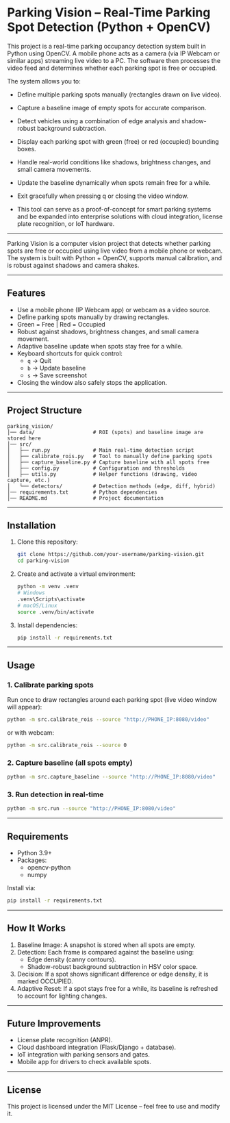 # Parking Vision – Real-Time Parking Spot Detection (Python + OpenCV)

This project is a real-time parking occupancy detection system built in Python using OpenCV. A mobile phone acts as a camera (via IP Webcam or similar apps) streaming live video to a PC. The software then processes the video feed and determines whether each parking spot is free or occupied.

The system allows you to:

- Define multiple parking spots manually (rectangles drawn on live video).

- Capture a baseline image of empty spots for accurate comparison.

- Detect vehicles using a combination of edge analysis and shadow-robust background subtraction.

- Display each parking spot with green (free) or red (occupied) bounding boxes.

- Handle real-world conditions like shadows, brightness changes, and small camera movements.

- Update the baseline dynamically when spots remain free for a while.

- Exit gracefully when pressing q or closing the video window.

- This tool can serve as a proof-of-concept for smart parking systems and be expanded into enterprise solutions with cloud integration, license plate recognition, or IoT hardware.

---

Parking Vision is a computer vision project that detects whether parking spots are free or occupied using live video from a mobile phone or webcam.  
The system is built with Python + OpenCV, supports manual calibration, and is robust against shadows and camera shakes.

---

## Features
- Use a mobile phone (IP Webcam app) or webcam as a video source.
- Define parking spots manually by drawing rectangles.
- Green = Free | Red = Occupied
- Robust against shadows, brightness changes, and small camera movement.
- Adaptive baseline update when spots stay free for a while.
- Keyboard shortcuts for quick control:
  - `q` → Quit
  - `b` → Update baseline
  - `s` → Save screenshot
- Closing the window also safely stops the application.

---

## Project Structure
```
parking_vision/
│── data/                   # ROI (spots) and baseline image are stored here
│── src/
│   ├── run.py              # Main real-time detection script
│   ├── calibrate_rois.py   # Tool to manually define parking spots
│   ├── capture_baseline.py # Capture baseline with all spots free
│   ├── config.py           # Configuration and thresholds
│   ├── utils.py            # Helper functions (drawing, video capture, etc.)
│   └── detectors/          # Detection methods (edge, diff, hybrid)
│── requirements.txt        # Python dependencies
│── README.md               # Project documentation
```

---

## Installation
1. Clone this repository:
   ```bash
   git clone https://github.com/your-username/parking-vision.git
   cd parking-vision
   ```
2. Create and activate a virtual environment:
   ```bash
   python -m venv .venv
   # Windows
   .venv\Scripts\activate
   # macOS/Linux
   source .venv/bin/activate
   ```
3. Install dependencies:
   ```bash
   pip install -r requirements.txt
   ```

---

## Usage

### 1. Calibrate parking spots
Run once to draw rectangles around each parking spot (live video window will appear):
```bash
python -m src.calibrate_rois --source "http://PHONE_IP:8080/video"
```
or with webcam:
```bash
python -m src.calibrate_rois --source 0
```

### 2. Capture baseline (all spots empty)
```bash
python -m src.capture_baseline --source "http://PHONE_IP:8080/video"
```

### 3. Run detection in real-time
```bash
python -m src.run --source "http://PHONE_IP:8080/video"
```

---

## Requirements
- Python 3.9+
- Packages:
  - opencv-python
  - numpy

Install via:
```bash
pip install -r requirements.txt
```

---

## How It Works
1. Baseline Image: A snapshot is stored when all spots are empty.
2. Detection: Each frame is compared against the baseline using:
   - Edge density (canny contours).
   - Shadow-robust background subtraction in HSV color space.
3. Decision: If a spot shows significant difference or edge density, it is marked OCCUPIED.
4. Adaptive Reset: If a spot stays free for a while, its baseline is refreshed to account for lighting changes.

---

## Future Improvements
- License plate recognition (ANPR).
- Cloud dashboard integration (Flask/Django + database).
- IoT integration with parking sensors and gates.
- Mobile app for drivers to check available spots.

---

## License
This project is licensed under the MIT License – feel free to use and modify it.
